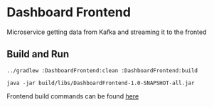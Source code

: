 # Dashboard Frontend

Microservice getting data from Kafka and streaming it to the fronted

## Build and Run
```
../gradlew :DashboardFrontend:clean :DashboardFrontend:build

java -jar build/libs/DashboardFrontend-1.0-SNAPSHOT-all.jar
```

Frontend build commands can be found [here](dashboard/README.md)

